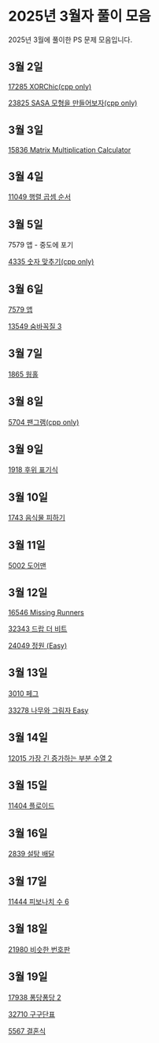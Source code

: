 # 2025년 3월자 풀이 모음

2025년 3월에 풀이한 PS 문제 모음입니다.

## 3월 2일

[17285 XORChic(cpp only)](20250302/17285.cpp)

[23825 SASA 모형을 만들어보자(cpp only)](20250302/23825.cpp)

## 3월 3일

[15836 Matrix Multiplication Calculator](20250303/15836번-Matrix%20Multiplication%20Calculator.md)

## 3월 4일

[11049 행렬 곱셈 순서](20250304/11049번-행렬%20곱셈%20순서.md)

## 3월 5일

7579 앱 - 중도에 포기

[4335 숫자 맞추기(cpp only)](20250305/4335.cpp)

## 3월 6일

[7579 앱](20250306/7579번-앱.md)

[13549 숨바꼭질 3](20250306/13549번-숨바꼭질%203.md)

## 3월 7일

[1865 웜홀](20250307/1865번-웜홀.md)

## 3월 8일

[5704 팬그램(cpp only)](20250308/5704.cpp)

## 3월 9일

[1918 후위 표기식](20250309/1918번-후위%20표기식.md)

## 3월 10일

[1743 음식물 피하기](20250310/1743번-음식물%20피하기.md)

## 3월 11일

[5002 도어맨](20250311/5002번-도어맨.md)

## 3월 12일

[16546 Missing Runners](20250312/16546번-Missing%20Runners.md)

[32343 드랍 더 비트](20250312/32343번-드랍%20더%20비트.md)

[24049 정원 (Easy)](<20250312/24049번-정원%20(Easy).md>)

## 3월 13일

[3010 페그](20250313/3010번-페그.md)

[33278 나무와 그림자 Easy](20250313/33278번-나무와%20그림자%20easy.md)

## 3월 14일

[12015 가장 긴 증가하는 부분 수열 2](20250314/12015번-가장%20긴%20증가하는%20부분%20수열%202.md)

## 3월 15일

[11404 플로이드](20250315/11404번-플로이드.md)

## 3월 16일

[2839 설탕 배달](20250316/2839번-설탕%20배달.md)

## 3월 17일

[11444 피보나치 수 6](20250317/11444번-피보나치%20수%206.md)

## 3월 18일

[21980 비슷한 번호판](20250318/21980번-비슷한%20번호판.md)

## 3월 19일

[17938 퐁당퐁당 2](20250319/17938번-퐁당퐁당%202.md)

[32710 구구단표](20250319/32710번-구구단표.md)

[5567 결혼식](20250319/5567번-결혼식.md)

